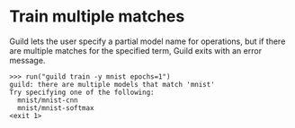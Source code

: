 # Train multiple matches

Guild lets the user specify a partial model name for operations, but
if there are multiple matches for the specified term, Guild exits with
an error message.

    >>> run("guild train -y mnist epochs=1")
    guild: there are multiple models that match 'mnist'
    Try specifying one of the following:
      mnist/mnist-cnn
      mnist/mnist-softmax
    <exit 1>
